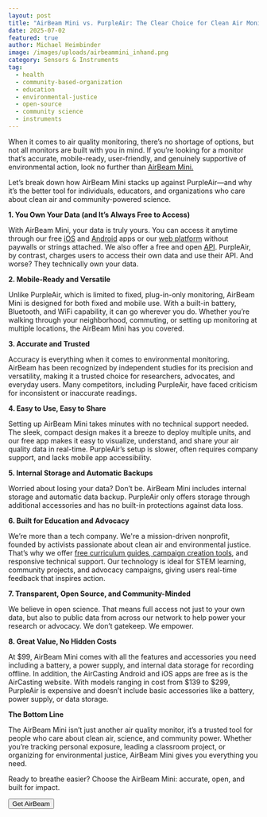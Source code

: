 ```yaml
---
layout: post
title: "AirBeam Mini vs. PurpleAir: The Clear Choice for Clean Air Monitoring"
date: 2025-07-02
featured: true
author: Michael Heimbinder
image: /images/uploads/airbeammini_inhand.png
category: Sensors & Instruments
tag:
  - health
  - community-based-organization
  - education
  - environmental-justice
  - open-source
  - community science
  - instruments
---
```

When it comes to air quality monitoring, there’s no shortage of options, but not all monitors are built with you in mind. If you’re looking for a monitor that’s accurate, mobile-ready, user-friendly, and genuinely supportive of environmental action, look no further than [AirBeam Mini.](https://www.habitatmap.org/airbeam/buy-it-now)

Let’s break down how AirBeam Mini stacks up against PurpleAir—and why it’s the better tool for individuals, educators, and organizations who care about clean air and community-powered science.

**1. You Own Your Data (and It’s Always Free to Access)**

With AirBeam Mini, your data is truly yours. You can access it anytime through our free [iOS](https://apps.apple.com/us/app/aircasting-air-quality/id1587685281#?platform=iphone) and [Android](https://play.google.com/store/apps/details?id=pl.llp.aircasting&hl=en_US) apps or our [web platform](https://aircasting.org) without paywalls or strings attached. We also offer a free and open [API](https://github.com/HabitatMap/AirCasting/blob/master/doc/api.md). PurpleAir, by contrast, charges users to access their own data and use their API. And worse? They technically own your data.

**2. Mobile-Ready and Versatile**

Unlike PurpleAir, which is limited to fixed, plug-in-only monitoring, AirBeam Mini is designed for both fixed and mobile use. With a built-in battery, Bluetooth, and WiFi capability, it can go wherever you do. Whether you’re walking through your neighborhood, commuting, or setting up monitoring at multiple locations, the AirBeam Mini has you covered.

**3. Accurate and Trusted**

Accuracy is everything when it comes to environmental monitoring. AirBeam has been recognized by independent studies for its precision and versatility, making it a trusted choice for researchers, advocates, and everyday users. Many competitors, including PurpleAir, have faced criticism for inconsistent or inaccurate readings.

**4. Easy to Use, Easy to Share**

Setting up AirBeam Mini takes minutes with no technical support needed. The sleek, compact design makes it a breeze to deploy multiple units, and our free app makes it easy to visualize, understand, and share your air quality data in real-time. PurpleAir’s setup is slower, often requires company support, and lacks mobile app accessibility.

**5. Internal Storage and Automatic Backups**

Worried about losing your data? Don’t be. AirBeam Mini includes internal storage and automatic data backup. PurpleAir only offers storage through additional accessories and has no built-in protections against data loss.

**6. Built for Education and Advocacy**

We’re more than a tech company. We're a mission-driven nonprofit, founded by activists passionate about clean air and environmental justice. That’s why we offer [free curriculum guides, campaign creation tools](https://aircastingactions.org/), and responsive technical support. Our technology is ideal for STEM learning, community projects, and advocacy campaigns, giving users real-time feedback that inspires action.

**7. Transparent, Open Source, and Community-Minded**

We believe in open science. That means full access not just to your own data, but also to public data from across our network to help power your research or advocacy. We don’t gatekeep. We empower.

**8. Great Value, No Hidden Costs**

At $99, AirBeam Mini comes with all the features and accessories you need including a battery, a power supply, and internal data storage for recording offline. In addition, the AirCasting Android and iOS apps are free as is the AirCasting website. With models ranging in cost from $139 to $299, PurpleAir is expensive and doesn’t include basic accessories like a battery, power supply, or data storage.

**The Bottom Line**

The AirBeam Mini isn’t just another air quality monitor, it’s a trusted tool for people who care about clean air, science, and community power. Whether you’re tracking personal exposure, leading a classroom project, or organizing for environmental justice, AirBeam Mini gives you everything you need. 

Ready to breathe easier? Choose the AirBeam Mini: accurate, open, and built for impact.

<a href="/airbeam/buy-it-now">
      <button class="button button--cta">Get AirBeam</button>
    </a>
